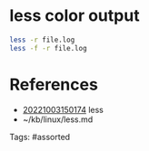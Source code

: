 # less color output
```bash
less -r file.log
less -f -r file.log
```

# References
- [20221003150174](/zet/20221003150174/) less
- ~/kb/linux/less.md

Tags:
    #assorted


